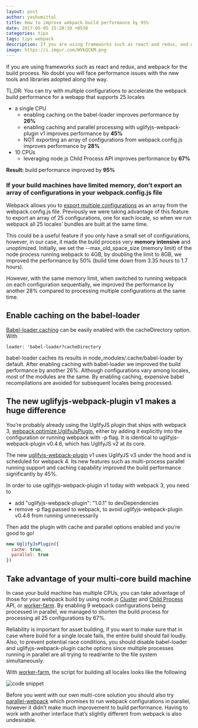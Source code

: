 ```yaml
---
layout: post
author: yashumittal
title: How to improve webpack build performance by 95%
date: 2017-05-05 15:28:10 +0530
categories: tips
tags: tips webpack
description: If you are using frameworks such as react and redux, and webpack for the build process. No doubt you will face performance issues with the new tools and libraries adopted along the way.
image: https://i.imgur.com/WVkQCKM.png
---
```


If you are using frameworks such as react and redux, and webpack for the build process. No doubt you will face performance issues with the new tools and libraries adopted along the way.

TL;DR: You can try with multiple configurations to accelerate the webpack build performance for a webapp that supports 25 locales

* a single CPU
  * enabling caching on the babel-loader improves performance by **26%**
  * enabling caching and parallel processing with uglifyjs-webpack-plugin v1 improves performance by **45%**
  * NOT exporting an array of configurations from webpack.config.js improves performance by **28%**
* 10 CPUs
  * leveraging node.js Child Process API improves performance by **67%**

**Result:** build performance improved by **95%**

### If your build machines have limited memory, don’t export an array of configurations in your webpack.config.js file

Webpack allows you to [export multiple configurations](https://webpack.js.org/configuration/configuration-types/#exporting-multiple-configurations) as an array from the webpack.config.js file. Previously we were taking advantage of this feature to export an array of 25 configurations, one for each locale, so when we run webpack all 25 locales’ bundles are built at the same time. 

This could be a useful feature if you only have a small set of configurations, however, in our case, it made the build process very **memory intensive** and unoptimized. Initially, we set the --max_old_space_size (memory limit) of the node process running webpack to 4GB, by doubling the limit to 8GB, we improved the performance by 50% (build time down from 3.35 hours to 1.7 hours).

However, with the same memory limit, when switched to running webpack on each configuration sequentially, we improved the performance by another 28% compared to processing multiple configurations at the same time.

## Enable caching on the babel-loader

[Babel-loader caching](https://github.com/babel/babel-loader#options) can be easily enabled with the cacheDirectory option. With

```
loader: 'babel-loader?cacheDirectory
```

babel-loader caches its results in node_modules/.cache/babel-loader by default. After enabling caching with babel-loader we improved the build performance by another 26%. Although configurations vary among locales, most of the modules are the same. By enabling caching, expensive babel recompilations are avoided for subsequent locales being processed.

## The new uglifyjs-webpack-plugin v1 makes a huge difference

You’re probably already using the UglifyJS plugin that ships with webpack 3, [webpack.optimize.UglifyJsPlugin](https://webpack.js.org/plugins/uglifyjs-webpack-plugin/), either by adding it explicitly into the configuration or running webpack with -p flag. It is identical to uglifyjs-webpack-plugin v0.4.6, which has UglifyJS v2 at its core.

The new [uglifyjs-webpack-plugin](https://github.com/webpack-contrib/uglifyjs-webpack-plugin) v1 uses UglifyJS v3 under the hood and is scheduled for webpack 4. Its new features such as multi-process parallel running support and caching capability improved the build performance significantly by 45%.

In order to use uglifyjs-webpack-plugin v1 today with webpack 3, you need to

* add "uglifyjs-webpack-plugin": "1.0.1" to devDependencies
* remove -p flag passed to webpack, to avoid uglifyjs-webpack-plugin v0.4.6 from running unnecessarily

Then add the plugin with cache and parallel options enabled and you’re good to go!

```js
new UglifyJsPlugin({
  cache: true,
  parallel: true
})
```

## Take advantage of your multi-core build machine

In case your build machine has multiple CPUs, you can take advantage of those for your webpack build by using node.js [Cluster](https://nodejs.org/api/cluster.html) and [Child Process](https://nodejs.org/api/child_process.html) API, or [worker-farm](https://github.com/rvagg/node-worker-farm). By enabling 9 webpack configurations being processed in parallel, we managed to shorten the build process for processing all 25 configurations by 67%.

Reliability is important for asset building, if you want to make sure that in case where build for a single locale fails, the entire build should fail loudly. Also, to prevent potential race conditions, you should disable babel-loader and uglifyjs-webpack-plugin cache options since multiple processes running in parallel are all trying to read/write to the file system simultaneously.

With [worker-farm](https://github.com/rvagg/node-worker-farm), the script for building all locales looks like the following

![code snippet](https://i.imgur.com/hbYTJ40.png)

Before you went with our own multi-core solution you should also try [parallel-webpack](https://github.com/trivago/parallel-webpack) which promises to run webpack configurations in parallel, however it didn’t make much improvement to build performance. Having to work with another interface that’s slightly different from webpack is also undesirable.